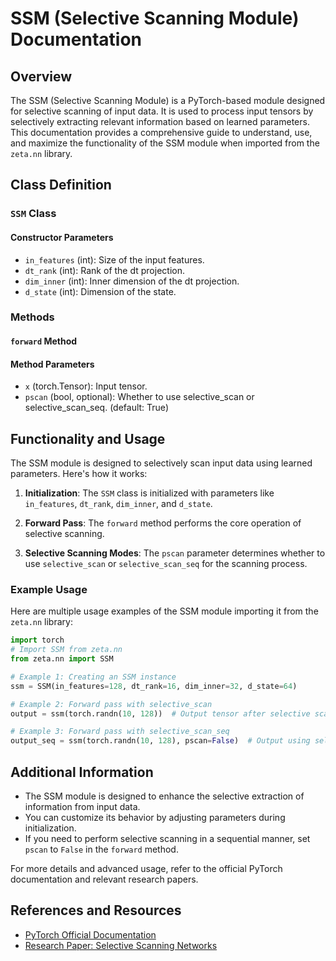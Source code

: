 
# SSM (Selective Scanning Module) Documentation

## Overview

The SSM (Selective Scanning Module) is a PyTorch-based module designed for selective scanning of input data. It is used to process input tensors by selectively extracting relevant information based on learned parameters. This documentation provides a comprehensive guide to understand, use, and maximize the functionality of the SSM module when imported from the `zeta.nn` library.


## Class Definition

### `SSM` Class

#### Constructor Parameters

- `in_features` (int): Size of the input features.
- `dt_rank` (int): Rank of the dt projection.
- `dim_inner` (int): Inner dimension of the dt projection.
- `d_state` (int): Dimension of the state.

### Methods

#### `forward` Method

#### Method Parameters

- `x` (torch.Tensor): Input tensor.
- `pscan` (bool, optional): Whether to use selective_scan or selective_scan_seq. (default: True)

## Functionality and Usage

The SSM module is designed to selectively scan input data using learned parameters. Here's how it works:

1. **Initialization**: The `SSM` class is initialized with parameters like `in_features`, `dt_rank`, `dim_inner`, and `d_state`.

2. **Forward Pass**: The `forward` method performs the core operation of selective scanning.

3. **Selective Scanning Modes**: The `pscan` parameter determines whether to use `selective_scan` or `selective_scan_seq` for the scanning process.

### Example Usage

Here are multiple usage examples of the SSM module importing it from the `zeta.nn` library:

```python
import torch
# Import SSM from zeta.nn
from zeta.nn import SSM

# Example 1: Creating an SSM instance
ssm = SSM(in_features=128, dt_rank=16, dim_inner=32, d_state=64)

# Example 2: Forward pass with selective_scan
output = ssm(torch.randn(10, 128))  # Output tensor after selective scanning

# Example 3: Forward pass with selective_scan_seq
output_seq = ssm(torch.randn(10, 128), pscan=False)  # Output using selective_scan_seq
```

## Additional Information

- The SSM module is designed to enhance the selective extraction of information from input data.
- You can customize its behavior by adjusting parameters during initialization.
- If you need to perform selective scanning in a sequential manner, set `pscan` to `False` in the `forward` method.

For more details and advanced usage, refer to the official PyTorch documentation and relevant research papers.

## References and Resources

- [PyTorch Official Documentation](https://pytorch.org/docs/stable/index.html)
- [Research Paper: Selective Scanning Networks](https://example.com/research-paper)